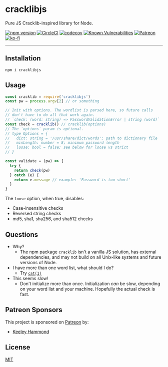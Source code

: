 # cracklibjs

Pure JS Cracklib-inspired library for Node.

[![npm version](https://img.shields.io/npm/v/cracklibjs.svg)](https://npm.im/cracklibjs) [![CircleCI](https://circleci.com/gh/zacanger/cracklibjs.svg?style=svg)](https://circleci.com/gh/zacanger/cracklibjs) [![codecov](https://codecov.io/gh/zacanger/cracklibjs/branch/master/graph/badge.svg)](https://codecov.io/gh/zacanger/cracklibjs) [![Known Vulnerabilities](https://snyk.io/test/github/zacanger/cracklibjs/badge.svg?targetFile=package.json)](https://snyk.io/test/github/zacanger/cracklibjs?targetFile=package.json) [![Patreon](https://img.shields.io/badge/patreon-donate-yellow.svg)](https://www.patreon.com/zacanger) [![ko-fi](https://img.shields.io/badge/donate-KoFi-yellow.svg)](https://ko-fi.com/U7U2110VB)

--------

## Installation

`npm i cracklibjs`

## Usage

```javascript
const cracklib = require('cracklibjs')
const pw = process.argv[2] // or something

// Init with options. The wordlist is parsed here, so future calls
// don't have to do all that work again.
// `check: (word: string) => PasswordValidationError | string (word)`
const check = cracklib() // cracklib(options)
// The `options` param is optional.
// type Options = {
//   dict: string = '/usr/share/dict/words'; path to dictionary file
//   minLength: number = 8; minimum password length
//   loose: bool = false; see below for loose vs strict
// }

const validate = (pw) => {
  try {
    return check(pw)
  } catch (e) {
    return e.message // example: 'Password is too short'
  }
}
```

The `loose` option, when true, disables:
* Case-insensitive checks
* Reversed string checks
* md5, sha1, sha256, and sha512 checks

## Questions

* Why?
  * The npm package `cracklib` isn't a vanilla JS solution, has external
    dependencies, and may not build on all Unix-like systems and future versions
    of Node.
* I have more than one word list, what should I do?
  * Try [`cat(1)`](https://www.mankier.com/1/cat)
* This seems slow!
  * Don't initialize more than once. Initialization _can_ be slow, depending on
    your word list and your machine. Hopefully the actual check is fast.

## Patreon Sponsors

This project is sponsored on [Patreon](https://www.patreon.com/zacanger) by:

* [Keeley Hammond](https://github.com/VerteDinde)

## License

[MIT](./LICENSE.md)
